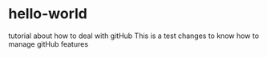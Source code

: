 # hello-world
tutorial about how to deal with gitHub
This is a test changes to know how to manage gitHub features

